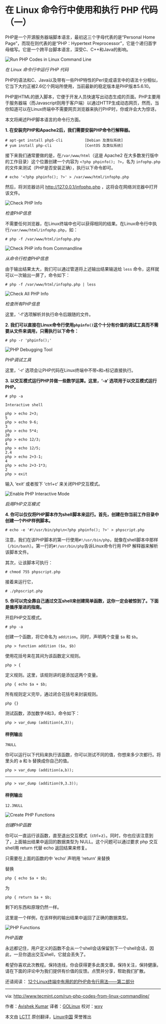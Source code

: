 在 Linux 命令行中使用和执行 PHP 代码（一）
================================================================================
PHP是一个开源服务器端脚本语言，最初这三个字母代表的是“Personal Home Page”，而现在则代表的是“PHP：Hypertext Preprocessor”，它是个递归首字母缩写。它是一个跨平台脚本语言，深受C、C++和Java的影响。

![Run PHP Codes in Linux Command Line](http://www.tecmint.com/wp-content/uploads/2015/07/php-command-line-usage.jpeg)

*在 Linux 命令行中运行 PHP 代码*

PHP的语法和C、Java以及带有一些PHP特性的Perl变成语言中的语法十分相似，它当下大约正被2.6亿个网站所使用，当前最新的稳定版本是PHP版本5.6.10。

PHP是HTML的嵌入脚本，它便于开发人员快速写出动态生成的页面。PHP主要用于服务器端（而Javascript则用于客户端）以通过HTTP生成动态网页，然而，当你知道可以在Linux终端中不需要网页浏览器来执行PHP时，你或许会大为惊讶。

本文将阐述PHP脚本语言的命令行方面。

**1. 在安装完PHP和Apache2后，我们需要安装PHP命令行解释器。**

    # apt-get install php5-cli 			[Debian 及类似系统]
    # yum install php-cli 				[CentOS 及类似系统]

接下来我们通常要做的是，在`/var/www/html`（这是 Apache2 在大多数发行版中的工作目录）这个位置创建一个内容为 `<?php phpinfo(); ?>`，名为 `infophp.php` 的文件来测试（PHP是否安装正确），执行以下命令即可。

    # echo '<?php phpinfo(); ?>' > /var/www/html/infophp.php

然后，将浏览器访问 http://127.0.0.1/infophp.php ，这将会在网络浏览器中打开该文件。

![Check PHP Info](http://www.tecmint.com/wp-content/uploads/2015/07/Check-PHP-Info.png)

*检查PHP信息*

不需要任何浏览器，在Linux终端中也可以获得相同的结果。在Linux命令行中执行`/var/www/html/infophp.php`，如：

    # php -f /var/www/html/infophp.php

![Check PHP info from Commandline](http://www.tecmint.com/wp-content/uploads/2015/07/Check-PHP-info-from-Commandline.png)

*从命令行检查PHP信息*

由于输出结果太大，我们可以通过管道将上述输出结果输送给 `less` 命令，这样就可以一次输出一屏了，命令如下：

    # php -f /var/www/html/infophp.php | less

![Check All PHP Info](http://www.tecmint.com/wp-content/uploads/2015/07/Check-All-PHP-Info.png)

*检查所有PHP信息*

这里，‘-f‘选项解析并执行命令后跟随的文件。

**2. 我们可以直接在Linux命令行使用`phpinfo()`这个十分有价值的调试工具而不需要从文件来调用，只需执行以下命令：**

    # php -r 'phpinfo();'

![PHP Debugging Tool](http://www.tecmint.com/wp-content/uploads/2015/07/PHP-Debugging-Tool.png)

*PHP调试工具*

这里，‘-r‘ 选项会让PHP代码在Linux终端中不带`<`和`>`标记直接执行。

**3. 以交互模式运行PHP并做一些数学运算。这里，‘-a‘ 选项用于以交互模式运行PHP。**

    # php -a
    
    Interactive shell
    
    php > echo 2+3;
    5
    php > echo 9-6;
    3
    php > echo 5*4;
    20
    php > echo 12/3;
    4
    php > echo 12/5;
    2.4
    php > echo 2+3-1;
    4
    php > echo 2+3-1*3;
    2
    php > exit

输入 ‘exit‘ 或者按下 ‘ctrl+c‘ 来关闭PHP交互模式。

![Enable PHP Interactive Mode](http://www.tecmint.com/wp-content/uploads/2015/07/Enable-PHP-interactive-mode1.png)

*启用PHP交互模式*

**4. 你可以仅仅将PHP脚本作为shell脚本来运行。首先，创建在你当前工作目录中创建一个PHP样例脚本。**

    # echo -e '#!/usr/bin/php\n<?php phpinfo(); ?>' > phpscript.php

注意，我们在该PHP脚本的第一行使用`#!/usr/bin/php`，就像在shell脚本中那样（`/bin/bash`）。第一行的`#!/usr/bin/php`告诉Linux命令行用 PHP 解释器来解析该脚本文件。

其次，让该脚本可执行：

    # chmod 755 phpscript.php

接着来运行它，

    # ./phpscript.php

**5. 你可以完全靠自己通过交互shell来创建简单函数，这你一定会被惊到了。下面是循序渐进的指南。**

开启PHP交互模式。

    # php -a

创建一个函数，将它命名为 `addition`。同时，声明两个变量 `$a` 和 `$b`。

    php > function addition ($a, $b)

使用花括号来在其间为该函数定义规则。

    php > {

定义规则。这里，该规则讲的是添加这两个变量。

    php { echo $a + $b;

所有规则定义完毕，通过闭合花括号来封装规则。

    php {}

测试函数，添加数字4和3，命令如下：

    php > var_dump (addition(4,3));

#### 样例输出 ####

    7NULL

你可以运行以下代码来执行该函数，你可以测试不同的值，你想来多少次都行。将里头的 a 和 b 替换成你自己的值。

    php > var_dump (addition(a,b));

----------

    php > var_dump (addition(9,3.3));

#### 样例输出 ####

    12.3NULL

![Create PHP Functions](http://www.tecmint.com/wp-content/uploads/2015/07/Create-PHP-Functions.png)

*创建PHP函数*

你可以一直运行该函数，直至退出交互模式（ctrl+z）。同时，你也应该注意到了，上面输出结果中返回的数据类型为 NULL。这个问题可以通过要求 php 交互 shell用 return 代替 echo 返回结果来修复。

只需要在上面的函数的中 ‘echo‘ 声明用 ‘return‘ 来替换 

替换

    php { echo $a + $b;

为

    php { return $a + $b;

剩下的东西和原理仍然一样。

这里是一个样例，在该样例的输出结果中返回了正确的数据类型。

![PHP Functions](http://www.tecmint.com/wp-content/uploads/2015/07/PHP-Functions.png)

*PHP函数*

永远都记住，用户定义的函数不会从一个shell会话保留到下一个shell会话，因此，一旦你退出交互shell，它就会丢失了。

希望你喜欢此次教程。保持连线，你会获得更多此类文章。保持关注，保持健康。请在下面的评论中为我们提供有价值的反馈。点赞并分享，帮助我们扩散。

还请阅读： [12个Linux终端中有用的的PHP命令行用法——第二部分][1]

--------------------------------------------------------------------------------

via: http://www.tecmint.com/run-php-codes-from-linux-commandline/

作者：[Avishek Kumar][a]
译者：[GOLinux](https://github.com/GOLinux)
校对：[wxy](https://github.com/wxy)

本文由 [LCTT](https://github.com/LCTT/TranslateProject) 原创翻译，[Linux中国](https://linux.cn/) 荣誉推出

[a]:http://www.tecmint.com/author/avishek/
[1]:http://www.tecmint.com/execute-php-codes-functions-in-linux-commandline/
